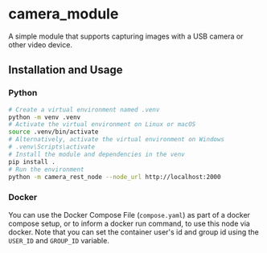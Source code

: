 # camera_module

A simple module that supports capturing images with a USB camera or other video device.

## Installation and Usage

### Python

```bash
# Create a virtual environment named .venv
python -m venv .venv
# Activate the virtual environment on Linux or macOS
source .venv/bin/activate
# Alternatively, activate the virtual environment on Windows
# .venv\Scripts\activate
# Install the module and dependencies in the venv
pip install .
# Run the environment
python -m camera_rest_node --node_url http://localhost:2000
```

### Docker

You can use the Docker Compose File (`compose.yaml`) as part of a docker compose setup, or to inform a docker run command, to use this node via docker. Note that you can set the container user's id and group id using the `USER_ID` and `GROUP_ID` variable.
